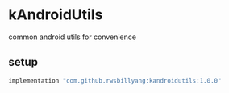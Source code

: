 # kAndroidUtils
common android utils  for convenience

## setup

```gradle
implementation "com.github.rwsbillyang:kandroidutils:1.0.0"
```
